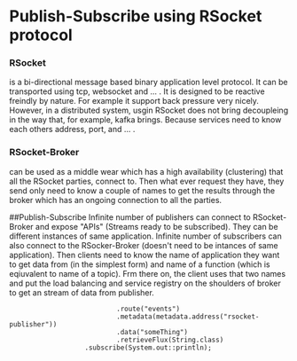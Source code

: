 # Publish-Subscribe using RSocket protocol

### RSocket
 is a bi-directional message based binary application level protocol.
 It can be transported using tcp, websocket and ... .
 It is designed to be reactive freindly by nature.
 For example it support back pressure very nicely.
 However, in a distributed system, usgin RSocket does not bring decoupleing in the 
 way that, for example, kafka brings. Because services need to know each others address, port, and ... .
 
 ### RSocket-Broker
 can be used as a middle wear which has a high availability (clustering) that all the RSocket parties,
 connect to. Then what ever request they have, they send only need to know a couple of names to get the results through the 
 broker which has an ongoing connection to all the parties.
 
 ##Publish-Subscribe
 Infinite number of publishers can connect to RSocket-Broker and expose "APIs" (Streams ready to be subscribed).
 They can be different instances of same application. Infinite number of subscribers can also connect to the RSocker-Broker (doesn't need to be intances of same application).
 Then clients need to know the name of application they want to get data from (in the simplest form) and name of a function (which is eqiuvalent to name of a topic).
 Frm there on, the client uses that two names and put the load balancing and service registry on the shoulders of broker to get an stream of data from publisher.
 
 ``` rSocketRequester
                            .route("events")
                            .metadata(metadata.address("rsocket-publisher"))
                            .data("someThing")
                            .retrieveFlux(String.class)
                    .subscribe(System.out::println);
```



